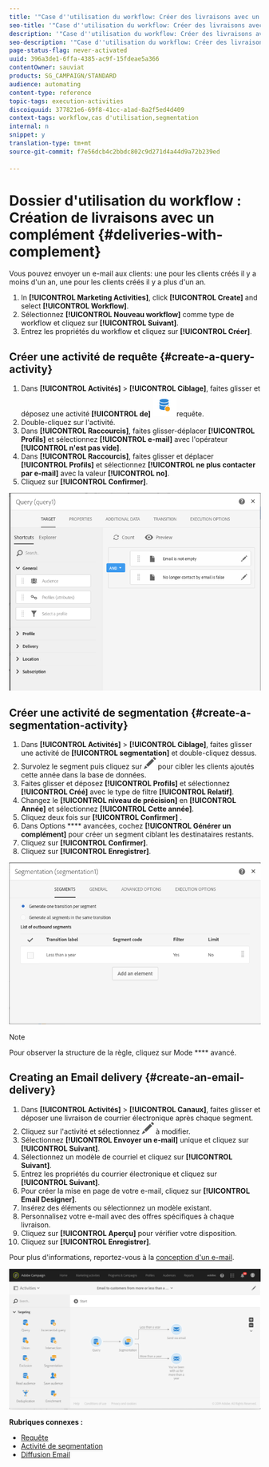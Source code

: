 ```yaml
---
title: '"Case d''utilisation du workflow: Créer des livraisons avec un complément"'
seo-title: '"Case d''utilisation du workflow: Créer des livraisons avec un complément"'
description: '"Case d''utilisation du workflow: Créer des livraisons avec un complément"'
seo-description: '"Case d''utilisation du workflow: Créer des livraisons avec un complément"'
page-status-flag: never-activated
uuid: 396a3de1-6ffa-4385-ac9f-15fdeae5a366
contentOwner: sauviat
products: SG_CAMPAIGN/STANDARD
audience: automating
content-type: reference
topic-tags: execution-activities
discoiquuid: 377821e6-69f8-41cc-a1ad-8a2f5ed4d409
context-tags: workflow,cas d'utilisation,segmentation
internal: n
snippet: y
translation-type: tm+mt
source-git-commit: f7e56dcb4c2bbdc802c9d271d4a44d9a72b239ed

---
```



# Dossier d'utilisation du workflow : Création de livraisons avec un complément {#deliveries-with-complement}

Vous pouvez envoyer un e-mail aux clients: une pour les clients créés il y a moins d'un an, une pour les clients créés il y a plus d'un an.

1. In **[!UICONTROL Marketing Activities]**, click **[!UICONTROL Create]** and select **[!UICONTROL Workflow]**.
1. Sélectionnez **[!UICONTROL Nouveau workflow]** comme type de workflow et cliquez sur **[!UICONTROL Suivant]**.
1. Entrez les propriétés du workflow et cliquez sur **[!UICONTROL Créer]**.

## Créer une activité de requête {#create-a-query-activity}

1. Dans **[!UICONTROL Activités]** &gt; **[!UICONTROL Ciblage]**, faites glisser et déposez une activité **[!UICONTROL de]** ![](assets/query.png)requête.
1. Double-cliquez sur l'activité.
1. Dans **[!UICONTROL Raccourcis]**, faites glisser-déplacer **[!UICONTROL Profils]** et sélectionnez **[!UICONTROL e-mail]** avec l'opérateur **[!UICONTROL n'est pas vide]**.
1. Dans **[!UICONTROL Raccourcis]**, faites glisser et déplacer **[!UICONTROL Profils]** et sélectionnez **[!UICONTROL ne plus contacter par e-mail]** avec la valeur **[!UICONTROL no]**.
1. Cliquez sur **[!UICONTROL Confirmer]**.

![](assets/wf-complement-query.png)

## Créer une activité de segmentation {#create-a-segmentation-activity}

1. Dans **[!UICONTROL Activités]** &gt; **[!UICONTROL Ciblage]**, faites glisser une activité de **[!UICONTROL segmentation]** et double-cliquez dessus.
1. Survolez le segment puis cliquez sur ![](assets/edit_darkgrey-24px.png) pour cibler les clients ajoutés cette année dans la base de données.
1. Faites glisser et déposez **[!UICONTROL Profils]** et sélectionnez **[!UICONTROL Créé]** avec le type de filtre **[!UICONTROL Relatif]**.
1. Changez le **[!UICONTROL niveau de précision]** en **[!UICONTROL Année]** et sélectionnez **[!UICONTROL Cette année]**.
1. Cliquez deux fois sur **[!UICONTROL Confirmer]** .
1. Dans Options **** avancées, cochez **[!UICONTROL Générer un complément]** pour créer un segment ciblant les destinataires restants.
1. Cliquez sur **[!UICONTROL Confirmer]**.
1. Cliquez sur **[!UICONTROL Enregistrer]**.

![](assets/wf-complement-segmentation.png)

>[!NOTE]
>
>Pour observer la structure de la règle, cliquez sur Mode **** avancé.

## Creating an Email delivery {#create-an-email-delivery}

1. Dans **[!UICONTROL Activités]** &gt; **[!UICONTROL Canaux]**, faites glisser et déposer une livraison de courrier électronique après chaque segment.
1. Cliquez sur l'activité et sélectionnez ![](assets/edit_darkgrey-24px.png) à modifier.
1. Sélectionnez **[!UICONTROL Envoyer un e-mail]** unique et cliquez sur **[!UICONTROL Suivant]**.
1. Sélectionnez un modèle de courriel et cliquez sur **[!UICONTROL Suivant]**.
1. Entrez les propriétés du courrier électronique et cliquez sur **[!UICONTROL Suivant]**.
1. Pour créer la mise en page de votre e-mail, cliquez sur **[!UICONTROL Email Designer]**.
1. Insérez des éléments ou sélectionnez un modèle existant.
1. Personnalisez votre e-mail avec des offres spécifiques à chaque livraison.
1. Cliquez sur **[!UICONTROL Aperçu]** pour vérifier votre disposition.
1. Cliquez sur **[!UICONTROL Enregistrer]**.

Pour plus d'informations, reportez-vous à la [conception d'un e-mail](../../designing/using/designing-from-scratch.md#designing-an-email-content-from-scratch).

![](assets/wf-deliveries-with-a-complement.png)

**Rubriques connexes :**

* [Requête](../../automating/using/query.md)
* [Activité de segmentation](../../automating/using/segmentation.md)
* [Diffusion Email ](../../automating/using/email-delivery.md)
